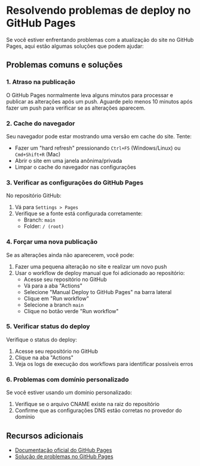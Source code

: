 # Resolvendo problemas de deploy no GitHub Pages

Se você estiver enfrentando problemas com a atualização do site no GitHub Pages, aqui estão algumas soluções que podem ajudar:

## Problemas comuns e soluções

### 1. Atraso na publicação

O GitHub Pages normalmente leva alguns minutos para processar e publicar as alterações após um push. Aguarde pelo menos 10 minutos após fazer um push para verificar se as alterações aparecem.

### 2. Cache do navegador

Seu navegador pode estar mostrando uma versão em cache do site. Tente:

- Fazer um "hard refresh" pressionando `Ctrl+F5` (Windows/Linux) ou `Cmd+Shift+R` (Mac)
- Abrir o site em uma janela anônima/privada
- Limpar o cache do navegador nas configurações

### 3. Verificar as configurações do GitHub Pages

No repositório GitHub:
1. Vá para `Settings > Pages`
2. Verifique se a fonte está configurada corretamente:
   - Branch: `main`
   - Folder: `/ (root)`

### 4. Forçar uma nova publicação

Se as alterações ainda não aparecerem, você pode:

1. Fazer uma pequena alteração no site e realizar um novo push
2. Usar o workflow de deploy manual que foi adicionado ao repositório:
   - Acesse seu repositório no GitHub
   - Vá para a aba "Actions"
   - Selecione "Manual Deploy to GitHub Pages" na barra lateral
   - Clique em "Run workflow"
   - Selecione a branch `main`
   - Clique no botão verde "Run workflow"

### 5. Verificar status do deploy

Verifique o status do deploy:
1. Acesse seu repositório no GitHub
2. Clique na aba "Actions"
3. Veja os logs de execução dos workflows para identificar possíveis erros

### 6. Problemas com domínio personalizado

Se você estiver usando um domínio personalizado:
1. Verifique se o arquivo CNAME existe na raiz do repositório
2. Confirme que as configurações DNS estão corretas no provedor do domínio

## Recursos adicionais

- [Documentação oficial do GitHub Pages](https://docs.github.com/pt/pages)
- [Solução de problemas no GitHub Pages](https://docs.github.com/pt/pages/getting-started-with-github-pages/troubleshooting-github-pages-sites)